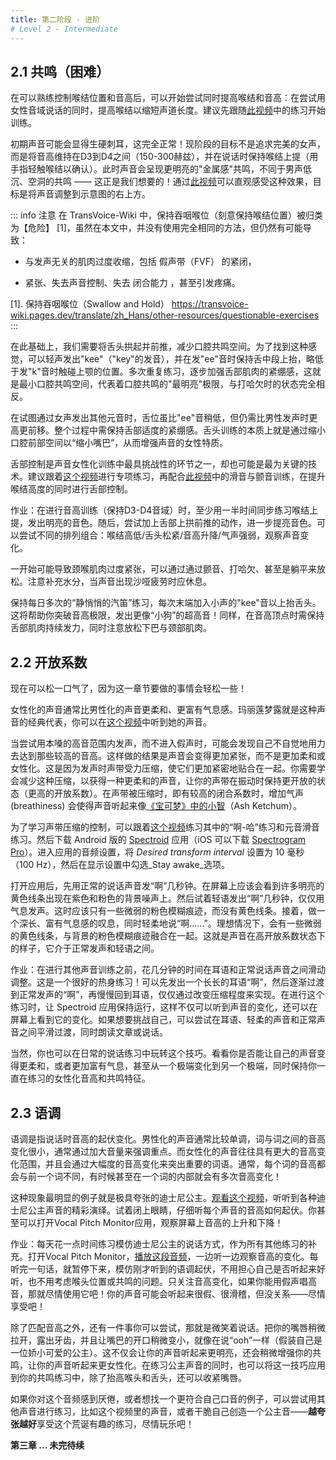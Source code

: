 ```yaml
---
title: 第二阶段 - 进阶
# Level 2 - Intermediate
---
```




<!--
4. Resonance
-->
## 2.1 共鸣（困难）  

<!--
Once you are comfortable with manipulating your larynx and your pitch, and you'd like an additional challenge, you can try doing them at the same time. That means, while you are trying to talk in the female range, you also raise your larynx to reduce your vocal tract length. Start by following along with the exercises in this video.

It will probably sound pretty bad at first, but that's fine! Your goal at this stage is not to sound feminine, but to keep your pitch between D3 and D4 (150-300 Hz) and keep your larynx raised while talking (which you can feel by holding a finger lightly to your throat).

Your voice should sound more buzzy and brassy, which you'd call a bright resonance (or bright timbre), as opposed to the dark, hollow resonance of more masculine voices - and that's a good thing! Watch this video to hear a great demonstration of this effect - you want your voice to be in the upper-right quadrant of the diagram.
-->
在可以熟练控制喉结位置和音高后，可以开始尝试同时提高喉结和音高：在尝试用女性音域说话的同时，提高喉结以缩短声道长度。建议先跟随[此视频](https://youtu.be/iTViDd0QPEI)中的练习开始训练。

初期声音可能会显得生硬刺耳，这完全正常！现阶段的目标不是追求完美的女声，而是将音高维持在D3到D4之间（150-300赫兹），并在说话时保持喉结上提（用手指轻触喉结以确认）。此时声音会呈现更明亮的"金属感"共鸣，不同于男声低沉、空洞的共鸣 —— 这正是我们想要的！通过[此视频](https://youtu.be/21ZfGPp-Ves)可以直观感受这种效果，目标是将声音调整到示意图的右上方。

::: info 注意
在 TransVoice-Wiki 中，保持吞咽喉位（刻意保持喉结位置）被归类为【危险】 [1]，虽然在本文中，并没有使用完全相同的方法，但仍然有可能导致：

- 与发声无关的肌肉过度收缩，包括 假声带（FVF） 的紧闭，

- 紧张、失去声音控制、失去 闭合能力 ，甚至引发疼痛。

[1]. 保持吞咽喉位（Swallow and Hold） https://transvoice-wiki.pages.dev/translate/zh_Hans/other-resources/questionable-exercises 
:::

<!-- 
Then, on top of that, you want to learn to arch your tongue up and push it forward to reduce the amount of space in your mouth where sound can resonate. To get the feeling, whisper "kee" (as in "key") and keep pushing the middle of your tongue up high for the "ee" - just below where it touches the roof of your mouth to make the "k" sound. Say it a few times, while keeping your tongue clenched, pushing it a little higher each time. This is the smallest space you can make inside your mouth, the bright extreme of your oral resonance, opposite a yawn.

That's great for saying an "ee" sound, but when feminizing the other vowels, your tongue will be lower than it is for the "ee" but still higher and more forward than it would be in your masculine voice. And you still want to feel a bit of tension in your tongue, that clench, throughout. Essentially, you want to talk with a small space at the front of your mouth. That makes it sound like you have a smaller mouth than you actually do, which makes you sound more feminine.

Gaining mastery over your tongue is one of the trickiest skills of voice feminization, but it's arguably one of the most important. Get started on it by practicing the exercises in this video. Then watch this video and try some sirens and trills across your range while raising your larynx and tongue.
-->

在此基础上，我们需要将舌头拱起并前推，减少口腔共鸣空间。为了找到这种感觉，可以轻声发出"kee"（"key"的发音），并在发"ee"音时保持舌中段上抬，略低于发"k"音时触碰上颚的位置。多次重复练习，逐步加强舌部肌肉的紧绷感，这就是最小口腔共鸣空间，代表着口腔共鸣的"最明亮"极限，与打哈欠时的状态完全相反。

在试图通过女声发出其他元音时，舌位虽比"ee"音稍低，但仍需比男性发声时更高更前移。整个过程中需保持舌部适度的紧绷感。舌头训练的本质上就是通过缩小口腔前部空间以“缩小嘴巴”，从而增强声音的女性特质。

舌部控制是声音女性化训练中最具挑战性的环节之一，却也可能是最为关键的技术。建议跟着[这个视频](https://youtu.be/yFot-l2iVHw)进行专项练习，再配合[此视频](https://web.archive.org/web/20200321191952id_/https://r3---sn-n4v7knl6.googlevideo.com/videoplayback?expire=1584839985&ei=0Wh2XuSxINKRkwbR-57gDw&ip=207.241.231.174&id=o-AJ2vUafZ5cvQMSRctQhBdx7uRwDMacXX4n6ybMQCzGcq&itag=18&source=youtube&requiressl=yes&mh=TB&mm=31%2C26&mn=sn-n4v7knl6%2Csn-a5mekn7r&ms=au%2Conr&mv=m&mvi=2&pl=20&initcwndbps=4528750&vprv=1&mime=video%2Fmp4&gir=yes&clen=33578688&ratebypass=yes&dur=750.190&lmt=1471833091508857&mt=1584818254&fvip=3&c=WEB&sparams=expire%2Cei%2Cip%2Cid%2Citag%2Csource%2Crequiressl%2Cvprv%2Cmime%2Cgir%2Cclen%2Cratebypass%2Cdur%2Clmt&sig=ADKhkGMwRAIgJX3PLOf8KyyLDYEmw4hTsdPP2iBsp-I-vzAbnBvyMZsCIHBKe5A_0AujHzZR0zgtwGZc_q2DFrA_vD7W2JDiqBFJ&lsparams=mh%2Cmm%2Cmn%2Cms%2Cmv%2Cmvi%2Cpl%2Cinitcwndbps&lsig=ABSNjpQwRAIgDsql_8uDbpP9xDY2HwGgc-QtHDY8Sg_PAK-BpcIKS_oCIDD_1XsV7XJu8ALOoxL-3WQXO_LWyaMxcgOGRi0oD0Y5&video_id=biZN6zcBpVo)中的滑音与颤音训练，在提升喉结高度的同时进行舌部控制。

<!--
Your homework is to take your daily speaking practice, where you try to keep your pitch between D3 and D4, and spend at least half that time talking with your larynx raised as well, for a bright, buzzy sound. Then, as best you can, try to add in the tongue clench too, pushing it up and forward to brighten the sound even more. See how it sounds with your larynx raised or lowered, your tongue arched or relaxed, and your pitch high or low, as well as in a whisper.

This is likely to cause a lot of tension in the muscles of your neck and throat at first, so do trills and yawn every so often to help them relax again. You can even try lying on your back while practicing, to force your body to relax. And of course, sip water throughout your practice session and take a break when your voice gets too tired or hoarse.

Also, keep practicing your whisper sirens multiple times a day, but add a whispered "kee" at the end of each one to bring your tongue up. This will allow you to go even higher with the siren and make a really tiny dog sound! Again, hold those muscles in place at the top and really clench your tongue. At the same time, try to relax as much tension as you can in your jaw and neck while still holding the same shape.
-->

作业：在进行音高训练（保持D3-D4音域）时，至少用一半时间同步练习喉结上提，发出明亮的音色。随后，尝试加上舌部上拱前推的动作，进一步提亮音色。可以尝试不同的排列组合：喉结高低/舌头松紧/音高升降/气声强弱，观察声音变化。

一开始可能导致颈喉肌肉过度紧张，可以通过通过颤音、打哈欠、甚至是躺平来放松。注意补充水分，当声音出现沙哑疲劳时应休息。

保持每日多次的“静悄悄的汽笛”练习，每次末端加入小声的"kee"音以上抬舌头。这将帮助你突破音高极限，发出更像“小狗”的超高音！同样，在音高顶点时需保持舌部肌肉持续发力，同时注意放松下巴与颈部肌肉。

## 2.2 开放系数

<!--
Go ahead and breathe a sigh of relief, because it's time for something a little easier!

Feminine voices generally sound softer and more breathy than masculine voices. Marilyn Monroe is an iconic example of this, as you can hear in this video.

When you try to speak in the upper range of your modal register without going into a falsetto, the natural tendency is to strain to reach those higher notes, which makes your voice sound harder, not softer, and not particularly feminine. This is because you put a lot of compression on your vocal folds (vocal cords), squeezing them together more tightly. You want to learn to use less compression for a softer sound, where your vocal folds stay open more (open quotient) while vibrating. With high compression (closed quotient), adding breathiness will just result in a strained sound like Ash Ketchum from Pokemon, as in this video.

-->
现在可以松一口气了，因为这一章节要做的事情会轻松一些！

女性化的声音通常比男性化的声音更柔和、更富有气息感。玛丽莲梦露就是这种声音的经典代表，你可以在[这个视频](https://youtu.be/ikUjhv4iT58)中听到她的声音。

当尝试用本嗓的高音范围内发声，而不进入假声时，可能会发现自己不自觉地用力去达到那些较高的音高。这样做的结果是声音会变得更加紧张，而不是更加柔和或女性化。这是因为发声时声带受力压缩，使它们更加紧密地贴合在一起。你需要学会减少这种压缩，以获得一种更柔和的声音，让你的声带在振动时保持更开放的状态（更高的开放系数）。在声带被压缩时，即有较高的闭合系数时，增加气声 (breathiness) 会使得声音听起来像[《宝可梦》中的小智](https://youtu.be/s-0DuYcWeBE)（Ash Ketchum）。

<!--
To learn to control the compression in your voice, start by watching this video and trying the "ah-ha" exercise and the vowel slides. Then download the Android app Spectroid (or Spectrogram Pro on iOS), and in the audio settings, change the Desired transform interval to 10 ms (100 Hz) and check the box to Stay awake in the display settings.

With the app running, start by saying "ahh" for a few seconds in your normal speaking voice. In the scrolling display, you should see a bunch of bright yellow lines showing up against the purple and pink background noise. Then whisper "ahh" for a few seconds, just with your breath. You should see some faint pink smudges, but no yellow lines. Now, heave a big, breathy sigh while saying "ahh..." in a soft, relaxed voice. Ideally, you will see faint yellow lines melding into a background of pink smudges. This is what it looks like when your voice has a high open quotient. It's somewhere in between a normal voice and a whisper.
-->

为了学习声带压缩的控制，可以跟着[这个视频](https://youtu.be/J9K74QEzntA?t=240)练习其中的“啊-哈”练习和元音滑音练习。然后下载 Android 版的 [Spectroid](https://play.google.com/store/apps/details?id=org.intoorbit.spectrum&hl=en_US) 应用（iOS 可以下载 [Spectrogram Pro](https://apps.apple.com/us/app/spectrogram-pro-with-super-smooth-60hz-update/id415301721)）。进入应用的音频设置，将 _Desired transform interval_ 设置为 10 毫秒（100 Hz），然后在显示设置中勾选_Stay awake_选项。

打开应用后，先用正常的说话声音发“啊”几秒钟。在屏幕上应该会看到许多明亮的黄色线条出现在紫色和粉色的背景噪声上。然后试着轻语发出“啊”几秒钟，仅仅用气息发声。这时应该只有一些微弱的粉色模糊痕迹，而没有黄色线条。接着，做一个深长、富有气息感的叹息，同时轻柔地说“啊……”。理想情况下，会有一些微弱的黄色线条，与背景的粉色模糊痕迹融合在一起。这就是声音在高开放系数状态下的样子，它介于正常发声和轻语之间。

<!--
Your homework is to spend a few minutes before your other voice exercises, to slide between a whisper and your normal speaking voice. It's a good warmup! You can start with one long, whispered "ahh" that you gradually turn into a spoken "ahh" and then back to a whisper, just by changing the compression. Do this with the Spectroid app running, so you can see the change as well as hear it. For a bit more of a challenge, try smoothly changing from a whisper, to a soft voice, to a normal voice while speaking or reading out loud.

Of course, you can also play with this during your daily speaking practice. See if you can make your voice a little softer, or really breathy, or changing from one extreme to another while still maintaining the feminine aspects of pitch and resonance that you've been working on.
-->
作业：在进行其他声音训练之前，花几分钟的时间在耳语和正常说话声音之间滑动调整。这是一个很好的热身练习！可以先发出一个长长的耳语“啊”，然后逐渐过渡到正常发声的“啊”，再慢慢回到耳语，仅仅通过改变压缩程度来实现。在进行这个练习时，让 Spectroid 应用保持运行，这样不仅可以听到声音的变化，还可以在屏幕上看到它的变化。如果想要挑战自己，可以尝试在耳语、轻柔的声音和正常声音之间平滑过渡，同时朗读文章或说话。

当然，你也可以在日常的说话练习中玩转这个技巧。看看你是否能让自己的声音变得更柔和，或者更加富有气息，甚至从一个极端变化到另一个极端，同时保持你一直在练习的女性化音高和共鸣特征。

<!--
6. Intonation
-->

## 2.3 语调  

<!--

All right. It's time to start imitating some voices!

Intonation is the rise and fall of pitch as you speak. Masculine voices tend to be very monotone, where the pitch changes very slightly and infrequently from word to word, and important words are spoken louder for emphasis. Feminine voices tend to vary a lot in pitch, across a wider range, and big pitch changes are used to draw attention to the important words. Oftentimes, every word is spoken at a different pitch than the one before, and sometimes the pitch will change multiple times within a single word!

The clearest example of this can be found in that great figurehead of exaggerated femininity, the Disney princess. Watch this video for a virtuosic vocal tour through a diversity of Disney princess voices, and try closing your eyes and listening to the rise and fall of pitch in each one. You can even pull out your Vocal Pitch Monitor app and watch the pitch rise and fall on the screen!
-->

语调是指说话时音高的起伏变化。男性化的声音通常比较单调，词与词之间的音高变化很小，通常通过加大音量来强调重点。而女性化的声音往往具有更大的音高变化范围，并且会通过大幅度的音高变化来突出重要的词语。通常，每个词的音高都会与前一个词不同，有时候甚至在一个词的内部就会有多次音高变化！

这种现象最明显的例子就是极具夸张的迪士尼公主。[观看这个视频](https://youtu.be/O5zntdPGd00?t=223)，听听到各种迪士尼公主声音的精彩演绎。试着闭上眼睛，仔细听每个声音的音高如何起伏。你甚至可以打开Vocal Pitch Monitor应用，观察屏幕上音高的上升和下降！

<!--
Your homework is to spend some time every day trying to talk like a Disney princess, in addition to all your other exercises. Listen to this clip with Vocal Pitch Monitor open, watching the pitch rise and fall, and pause every sentence to try parroting back what you just heard, with the same rise and fall in your pitch. Don't worry about sounding good, and don't worry about your larynx or resonance either. Just focus on the pitch, and go ahead and use your falsetto to go high if you can. It will sound fake and silly, and that's okay - enjoy it!

The only thing that you should try to do, other than match the pitch, is to smile while you speak, stretching your lips across your teeth, and make your mouth opening a little smaller, like you're saying "ooh" (just pretend you're a dainty princess). This will also brighten your resonance a tiny bit, and make your voice sound that much more feminine. Use this for your princess voice practice, but also for your resonance practice as well, tightening your lips in addition to raising your larynx and tongue.

If you get bored of using that clip or just want to find something in your own accent, feel free to practice with other example voices, like in this video. Or make up your own princess voice if you can - the sillier the better. Delight in the ridiculousness of it all, and just have fun with it!
-->
作业：每天花一点时间练习模仿迪士尼公主的说话方式，作为所有其他练习的补充。打开Vocal Pitch Monitor，[播放这段音频](https://soundcloud.com/princessvoiceover/about-princess-voice-over)，一边听一边观察音高的变化。每听完一句话，就暂停下来，模仿刚才听到的语调起伏，不用担心自己是否听起来好听，也不用考虑喉头位置或共鸣的问题。只关注音高变化，如果你能用假声唱高音，那就尽情使用它吧！你的声音可能会听起来很假、很滑稽，但没关系——尽情享受吧！

除了匹配音高之外，还有一件事你可以尝试，那就是微笑着说话。把你的嘴唇稍微拉开，露出牙齿，并且让嘴巴的开口稍微变小，就像在说“ooh”一样（假装自己是一位娇小可爱的公主）。这不仅会让你的声音听起来更明亮，还会稍微增强你的共鸣，让你的声音听起来更女性化。在练习公主声音的同时，也可以将这一技巧应用到你的共鸣练习中，除了抬高喉头和舌头，还可以收紧嘴唇。

如果你对这个音频感到厌倦，或者想找一个更符合自己口音的例子，可以尝试用其他声音进行练习，比如这个视频里的声音，或者干脆自己创造一个公主音——**越夸张越好**享受这个荒诞有趣的练习，尽情玩乐吧！

**第三章 ... 未完待续**
